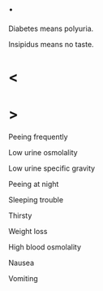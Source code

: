 # .

Diabetes means polyuria.

Insipidus means no taste.

# <

# >

Peeing frequently

Low urine osmolality

Low urine specific gravity

Peeing at night

Sleeping trouble

Thirsty

Weight loss

High blood osmolality

Nausea

Vomiting
